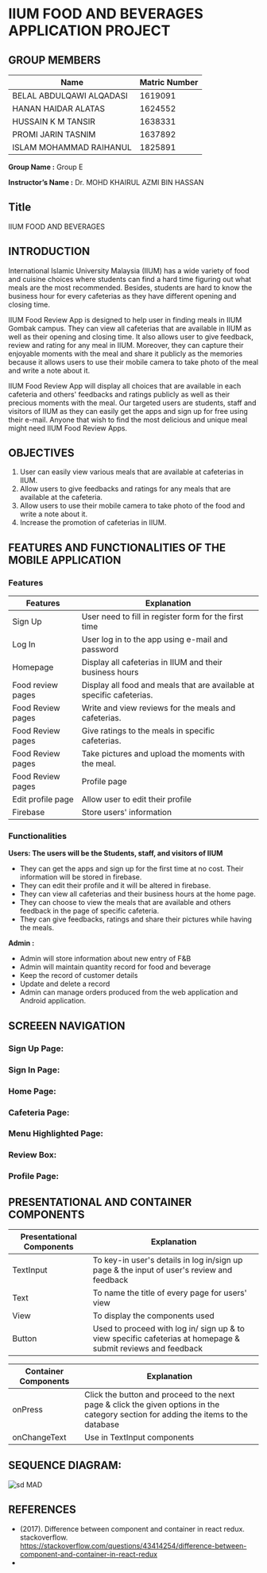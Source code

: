 # IIUM FOOD AND BEVERAGES APPLICATION PROJECT

## GROUP MEMBERS  

**Name**                            | **Matric Number**
----------------------------------- | -------------
BELAL ABDULQAWI ALQADASI            | 1619091
HANAN HAIDAR ALATAS                 | 1624552
HUSSAIN K M TANSIR                  | 1638331
PROMI JARIN TASNIM                  | 1637892
ISLAM MOHAMMAD RAIHANUL             | 1825891


**Group Name :** Group E

**Instructor’s Name :** Dr. MOHD KHAIRUL AZMI BIN HASSAN


## Title 
IIUM FOOD AND BEVERAGES



## INTRODUCTION
International Islamic University Malaysia (IIUM) has a wide variety of food and cuisine choices where students can find a hard time figuring out what meals are the most recommended. Besides, students are hard to know the business hour for every cafeterias as they have different opening and closing time.

IIUM Food Review App is designed to help user in finding meals in IIUM Gombak campus. They can view all cafeterias that are available in IIUM as well as their opening and closing time. It also allows user to give feedback, review and rating for any meal in IIUM. Moreover, they can capture their enjoyable moments with the meal and share it publicly as the memories because it allows users to use their mobile camera to take photo of the meal and write a note about it.

IIUM Food Review App will display all choices that are available in each cafeteria and others' feedbacks and ratings publicly as well as their precious moments with the meal. Our targeted users are students, staff and visitors of IIUM as they can easily get the apps and sign up for free using their e-mail. Anyone that wish to find the most delicious and unique meal might need IIUM Food Review Apps.


## OBJECTIVES
1. User can easily view various meals that are available at cafeterias in IIUM.
1. Allow users to give feedbacks and ratings for any meals that are available at the cafeteria.
1. Allow users to use their mobile camera to take photo of the food and write a note about it.
1. Increase the promotion of cafeterias in IIUM.



## FEATURES AND FUNCTIONALITIES OF THE MOBILE APPLICATION

### Features

Features | Explanation
------------ | ----------------------------
Sign Up | User need to fill in register form for the first time
Log In | User log in to the app using e-mail and password
Homepage | Display all cafeterias in IIUM and their business hours
Food review pages | Display all food and meals that are available at specific cafeterias.
Food Review pages | Write and view reviews for the meals and cafeterias.
Food Review pages | Give ratings to the meals in specific cafeterias.
Food Review pages | Take pictures and upload the moments with the meal.
Food Review pages | Profile page | View users' profile
Edit profile page | Allow user to edit their profile
Firebase | Store users' information

### Functionalities
**Users: The users will be the Students, staff, and visitors of IIUM**
* They can get the apps and sign up for the first time at no cost. Their information will be stored in firebase.
* They can edit their profile and it will be altered in firebase.
* They can view all cafeterias and their business hours at the home page.
* They can choose to view the meals that are available and others feedback in the page of specific cafeteria.
* They can give feedbacks, ratings and share their pictures while having the meals.


**Admin :**

* Admin will store information about new entry of F&B
* Admin will maintain quantity record for food and beverage 
* Keep the record of customer details
* Update and delete a record
* Admin can manage orders produced from the web application and Android application. 

## SCREEEN NAVIGATION

### Sign Up Page:


### Sign In Page:


### Home Page:


### Cafeteria Page:


### Menu Highlighted Page:


### Review Box:


### Profile Page:


## PRESENTATIONAL AND CONTAINER COMPONENTS

Presentational Components | Explanation
------------- | ---------------------------------------
TextInput | To key-in user's details in log in/sign up page & the input of user's review and feedback
Text | To name the title of every page for users' view
View | To display the components used
Button | Used to proceed with log in/ sign up & to view specific cafeterias at homepage & submit reviews and feedback


Container Components | Explanation
------------- | ---------------------------------------
onPress |	Click the button and proceed to the next page & click the given options in the category section for adding the items to the database
onChangeText | Use in TextInput components




## SEQUENCE DIAGRAM:&nbsp;
![sd MAD](https://user-images.githubusercontent.com/44799410/116123112-31f0e000-a6f5-11eb-9dd4-8463f58e4d82.JPG)


## REFERENCES

* (2017). Difference between component and container in react redux. stackoverflow. https://stackoverflow.com/questions/43414254/difference-between-component-and-container-in-react-redux
* 
